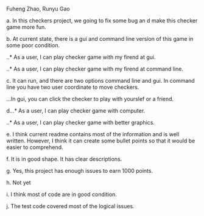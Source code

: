Fuheng Zhao, Runyu Gao

a. In this checkers project, we going to fix some bug an d make this checker game more fun.

b. At current state, there is a gui and command line version of this game in some poor condition. 

..* As a user, I can play checker game with my firend at gui.

..* As a user, I can play checker game with my firend at command line.

c. It can run, and there are two options command line and gui. In command line you have two user coordinate to move checkers.

...In gui, you can click the checker to play with yourslef or a friend.

d...* As a user, I can play checker game with computer.

  ..* As a user, I can play checker game with better graphics.
  
e. I think current readme contains most of the information and is well written. However, I think it can create some bullet points so that it would be easier to comprehend.

f. It is in good shape. It has clear descriptions.

g. Yes, this project has enough issues to earn 1000 points.

h. Not yet

i. I think most of code are in good condition.

j. The test code covered most of the logical issues.
